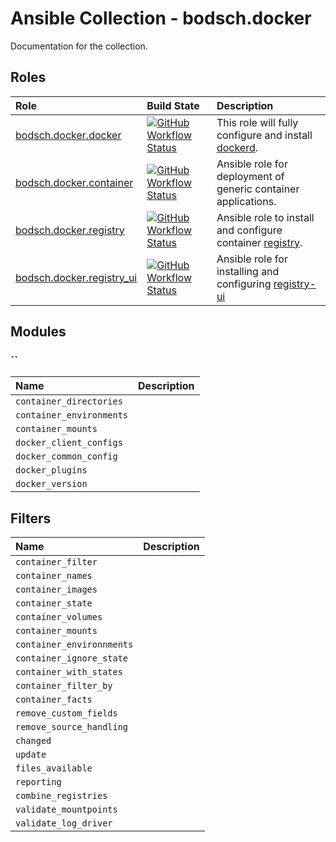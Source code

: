 # Ansible Collection - bodsch.docker

Documentation for the collection.

## Roles

| Role                                                       | Build State | Description |
|:---------------------------------------------------------- | :---- | :---- |
| [bodsch.docker.docker](./roles/docker/README.md)           | [![GitHub Workflow Status](https://img.shields.io/github/actions/workflow/status/bodsch/ansible-collection-docker/docker.yml?branch=main)][docker] | This role will fully configure and install [dockerd](https://www.docker.com/). |
| [bodsch.docker.container](./roles/container/README.md)     | [![GitHub Workflow Status](https://img.shields.io/github/actions/workflow/status/bodsch/ansible-collection-docker/container.yml?branch=main)][container] | Ansible role for deployment of generic container applications. |
| [bodsch.docker.registry](./roles/registry/README.md)       | [![GitHub Workflow Status](https://img.shields.io/github/actions/workflow/status/bodsch/ansible-collection-docker/registry.yml?branch=main)][registry] | Ansible role to install and configure container [registry](https://github.com/distribution/distribution). |
| [bodsch.docker.registry_ui](./roles/registry_ui/README.md) | [![GitHub Workflow Status](https://img.shields.io/github/actions/workflow/status/bodsch/ansible-collection-docker/registry-ui.yml?branch=main)][registry_ui] | Ansible role for installing and configuring [registry-ui](https://github.com/Quiq/docker-registry-ui)  |


[docker]: https://github.com/bodsch/ansible-collection-docker/actions/workflows/docker.yml
[container]: https://github.com/bodsch/ansible-collection-docker/actions/workflows/container.yml
[registry]: https://github.com/bodsch/ansible-collection-docker/actions/workflows/registry.yml
[registry_ui]: https://github.com/bodsch/ansible-collection-docker/actions/workflows/registry_ui.yml

## Modules

### ``

| Name  | Description |
| :---- | :----       |
| `container_directories`   |             |
| `container_environments`  |             |
| `container_mounts`        |             |
| `docker_client_configs`   |             |
| `docker_common_config`    |             |
| `docker_plugins`          |             |
| `docker_version`          |             |

## Filters

| Name  | Description |
| :---- | :----       |
| `container_filter`        |             |
| `container_names`         |             |
| `container_images`        |             |
| `container_state`         |             |
| `container_volumes`       |             |
| `container_mounts`        |             |
| `container_environnments` |             |
| `container_ignore_state`  |             |
| `container_with_states`   |             |
| `container_filter_by`     |             |
| `container_facts`         |             |
| `remove_custom_fields`    |             |
| `remove_source_handling`  |             |
| `changed`                 |             |
| `update`                  |             |
| `files_available`         |             |
| `reporting`               |             |
| `combine_registries`      |             |
| `validate_mountpoints`    |             |
| `validate_log_driver`     |             |

